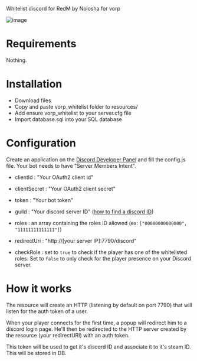 Whitelist discord for RedM by Nolosha for vorp

![image](https://user-images.githubusercontent.com/93606636/142051884-41164b7c-e451-4dfd-977f-0fc68ad0655d.png)

# Requirements

Nothing. 

# Installation 

- Download files
- Copy and paste vorp_whitelist folder to resources/
- Add ensure vorp_whitelist to your server.cfg file
- Import database.sql into your SQL database

# Configuration

Create an application on the [Discord Developer Panel](https://discord.com/developers/) and fill the config.js file. Your bot needs to have "Server Members Intent".

- clientId : "Your OAuth2 client id"
- clientSecret : "Your OAuth2 client secret"
- token : "Your bot token"

- guild : "Your discord server ID" ([how to find a discord ID](https://support.discord.com/hc/en-us/articles/206346498-Where-can-I-find-my-User-Server-Message-ID-))
- roles : an array containing the roles ID allowed (ex: `["00000000000000", "11111111111111"]`)

- redirectUri : "http://[your server IP]:7790/discord"

- checkRole : set to `true` to check if the player has one of the whitelisted roles. Set to `false` to only check for the player presence on your Discord server.

# How it works

The resource will create an HTTP (listening by default on port 7790) that will listen for the auth token of a user.

When your player connects for the first time, a popup will redirect him to a discord login page. He'll then be redirected to the HTTP server created by the resource (your redirectURI) with an auth token.

This token will be used to get it's discord ID and associate it to it's steam ID. This will be stored in DB.
